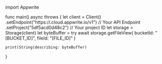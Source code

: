 import Appwrite

func main() async throws {
    let client = Client()
      .setEndpoint("https://<REGION>.cloud.appwrite.io/v1") // Your API Endpoint
      .setProject("5df5acd0d48c2") // Your project ID
    let storage = Storage(client)
    let byteBuffer = try await storage.getFileView(
        bucketId: "[BUCKET_ID]",
        fileId: "[FILE_ID]"
    )

    print(String(describing: byteBuffer)
}
